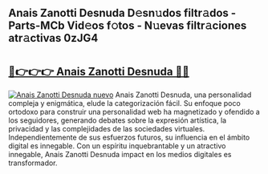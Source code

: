 ## Anais Zanotti Desnuda D𝚎sn𝚞dos filtr𝚊dos - Parts-MCb Vid𝚎os f𝚘tos - N𝚞evas filtr𝚊ciones atr𝚊ctivas 0zJG4

# <h2><a href="http://mbbvw0u.tromn.icu/?c=Anais+Zanotti+Desnuda">🔗👉👉👉 Anais Zanotti Desnuda 🔗🔗</a></h2>

[![Anais Zanotti Desnuda nuevo](https://i.imgur.com/pEAQMta.gif)](http://mbbvw0u.tromn.icu/?c=Anais+Zanotti+Desnuda)
Anais Zanotti Desnuda, una personalidad compleja y enigmática, elude la categorización fácil. Su enfoque poco ortodoxo para construir una personalidad web ha magnetizado y ofendido a los seguidores, generando debates sobre la expresión artística, la privacidad y las complejidades de las sociedades virtuales. Independientemente de sus esfuerzos futuros, su influencia en el ámbito digital es innegable. Con un espíritu inquebrantable y un atractivo innegable, Anais Zanotti Desnuda impact en los medios digitales es transformador.
